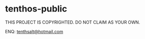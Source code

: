 # tenthos-public

THIS PROJECT IS COPYRIGHTED. DO NOT CLAIM AS YOUR OWN.

ENQ: tenthsalt@hotmail.com
